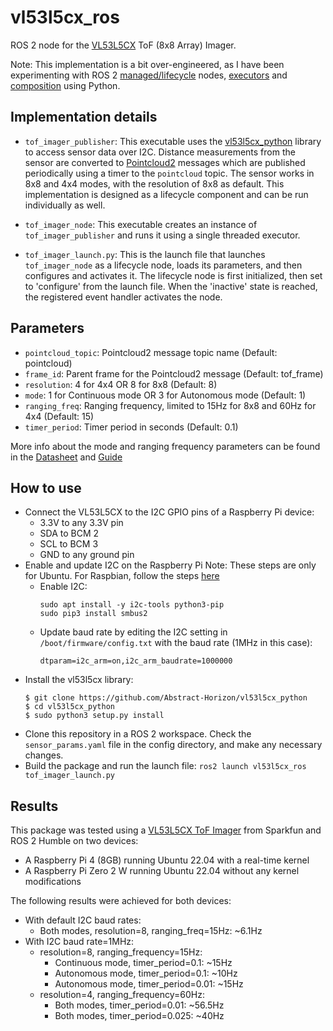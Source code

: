 # vl53l5cx_ros
ROS 2 node for the [VL53L5CX](https://www.sparkfun.com/products/18642) ToF (8x8 Array) Imager. 

Note: This implementation is a bit over-engineered, as I have been experimenting with ROS 2 [managed/lifecycle](https://design.ros2.org/articles/node_lifecycle.html) nodes, [executors](https://docs.ros.org/en/humble/Concepts/About-Executors.html#executors) and [composition](https://github.com/ros2/examples/blob/rolling/rclpy/executors/examples_rclpy_executors/composed.py) using Python.

## Implementation details

* ```tof_imager_publisher```: This executable uses the [vl53l5cx_python](https://github.com/Abstract-Horizon/vl53l5cx_python/tree/main) library to access sensor data over I2C. Distance measurements from the sensor are converted to [Pointcloud2](https://docs.ros2.org/foxy/api/sensor_msgs/msg/PointCloud.html) messages which are published periodically using a timer to the ```pointcloud``` topic. The sensor works in 8x8 and 4x4 modes, with the resolution of 8x8 as default. This implementation is designed as a lifecycle component and can be run individually as well.
* ```tof_imager_node```: This executable creates an instance of ```tof_imager_publisher``` and runs it using a single threaded executor. 

* ```tof_imager_launch.py```: This is the launch file that launches ```tof_imager_node``` as a  lifecycle node, loads its parameters, and then configures and activates it. The lifecycle node is first initialized, then set to 'configure' from the launch file. When the 'inactive' state is reached, the registered event handler activates the node.

## Parameters

* ```pointcloud_topic```: Pointcloud2 message topic name (Default: pointcloud)
* ```frame_id```: Parent frame for the Pointcloud2 message (Default: tof_frame)
* ```resolution```: 4 for 4x4 OR 8 for 8x8 (Default: 8)
* ```mode```: 1 for Continuous mode OR 3 for Autonomous mode (Default: 1)
* ```ranging_freq```: Ranging frequency, limited to 15Hz for 8x8 and 60Hz for 4x4 (Default: 15)
* ```timer_period```: Timer period in seconds (Default: 0.1)

More info about the mode and ranging frequency parameters can be found in the [Datasheet](https://www.st.com/resource/en/datasheet/vl53l5cx.pdf) and [Guide](https://www.st.com/resource/en/user_manual/um2884-a-guide-to-using-the-vl53l5cx-multizone-timeofflight-ranging-sensor-with-wide-field-of-view-ultra-lite-driver-uld-stmicroelectronics.pdf)

## How to use

* Connect the VL53L5CX to the I2C GPIO pins of a Raspberry Pi device:
  * 3.3V to any 3.3V pin
  * SDA to BCM 2
  * SCL to BCM 3
  * GND to any ground pin
* Enable and update I2C on the Raspberry Pi
  Note: These steps are only for Ubuntu. For Raspbian, follow the steps [here](https://github.com/pimoroni/vl53l5cx-python)
  * Enable I2C:
    ```
    sudo apt install -y i2c-tools python3-pip
    sudo pip3 install smbus2
    ```
  * Update baud rate by editing the I2C setting in ```/boot/firmware/config.txt``` with the baud rate (1MHz in this case):
    ```
    dtparam=i2c_arm=on,i2c_arm_baudrate=1000000
* Install the vl53l5cx library:
  ```
  $ git clone https://github.com/Abstract-Horizon/vl53l5cx_python
  $ cd vl53l5cx_python
  $ sudo python3 setup.py install
  ```
* Clone this repository in a ROS 2 workspace. Check the ```sensor_params.yaml``` file in the config directory, and make any necessary changes.
* Build the package and run the launch file: ```ros2 launch vl53l5cx_ros tof_imager_launch.py```

## Results

This package was tested using a [VL53L5CX ToF Imager](https://www.sparkfun.com/products/18642) from Sparkfun and ROS 2 Humble on two devices:
* A Raspberry Pi 4 (8GB) running Ubuntu 22.04 with a real-time kernel
* A Raspberry Pi Zero 2 W running Ubuntu 22.04 without any kernel modifications

The following results were achieved for both devices:
* With default I2C baud rates:
  * Both modes, resolution=8, ranging_freq=15Hz: ~6.1Hz
* With I2C baud rate=1MHz:
  * resolution=8, ranging_frequency=15Hz:
    * Continuous mode, timer_period=0.1: ~15Hz
    * Autonomous mode, timer_period=0.1: ~10Hz
    * Autonomous mode, timer_period=0.01: ~15Hz
  * resolution=4, ranging_frequency=60Hz:
    * Both modes, timer_period=0.01: ~56.5Hz
    * Both modes, timer_period=0.025: ~40Hz